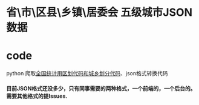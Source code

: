 # 省\市\区县\乡镇\居委会 五级城市JSON数据

# code 

  python 爬取[全国统计用区划代码和城乡划分代码](http://www.stats.gov.cn/tjsj/tjbz/tjyqhdmhcxhfdm/2020/index.html)、json格式转换代码
  
#### 目前JSON格式还没多少，只有同事需要的两种格式，一个前端的，一个后台的。需要其他格式的提Issues.
  
  
